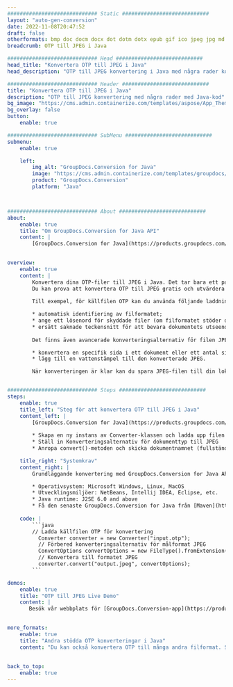 ```yaml
---
############################# Static ############################
layout: "auto-gen-conversion"
date: 2022-11-08T20:47:52
draft: false
otherformats: bmp doc docm docx dot dotm dotx epub gif ico jpeg jpg md odt ott pdf png psd rtf tex tif tiff txt xps
breadcrumb: OTP till JPEG i Java

############################# Head ############################
head_title: "Konvertera OTP till JPEG i Java"
head_description: "OTP till JPEG konvertering i Java med några rader kod. Konvertera över 160 filformat med hjälp av GroupDocs dokumentkonverterings-API för Java"

############################# Header ############################
title: "Konvertera OTP till JPEG i Java"
description: "OTP till JPEG konvertering med några rader med Java-kod"
bg_image: "https://cms.admin.containerize.com/templates/aspose/App_Themes/V3/images/bg/header1.png"
bg_overlay: false
button:
    enable: true

############################# SubMenu ############################
submenu:
    enable: true

    left:
        img_alt: "GroupDocs.Conversion for Java"
        image: "https://cms.admin.containerize.com/templates/groupdocs/images/product-logos/90x90-noborder/groupdocs-conversion-java.png"
        product: "GroupDocs.Conversion"
        platform: "Java"



############################# About ############################
about:
    enable: true
    title: "Om GroupDocs.Conversion for Java API"
    content: |
        [GroupDocs.Conversion for Java](https://products.groupdocs.com/conversion/java/) är ett avancerat filformatkonverterings-API för konvertering mellan populära bild- och dokumentformat som Microsoft Office, OpenDocument, PDF, HTML, e-post, CAD. och mycket mer med bara några rader kod. Det inbyggda API:t upptäcker automatiskt formaten för originaldokumenten och erbjuder många alternativ för att anpassa de konverterade dokumenten. Tillsammans med funktionen att extrahera information från ett dokument, stöder den också cachelagring av konverteringsresultaten till den lokala disken som standard. Men alla typer av cachelagring kan stödjas genom att implementera lämpliga gränssnitt - Amazon S3, Dropbox, Google Drive, Windows Azure, Reddis eller andra.
    

overview:
    enable: true
    content: |
        Konvertera dina OTP-filer till JPEG i Java. Det tar bara ett par rader med Java-kod på valfri plattform, som Windows, Linux, macOS.
        Du kan prova att konvertera OTP till JPEG gratis och utvärdera kvaliteten på konverteringsresultaten. Tillsammans med enkla filkonverteringsskript kan du prova mer sofistikerade alternativ för att ladda källfilen OTP och lagra JPEG-utdata. 
        
        Till exempel, för källfilen OTP kan du använda följande laddningsalternativ:

        * automatisk identifiering av filformatet;
        * ange ett lösenord för skyddade filer (om filformatet stöder det);
        * ersätt saknade teckensnitt för att bevara dokumentets utseende.
        
        Det finns även avancerade konverteringsalternativ för filen JPEG:

        * konvertera en specifik sida i ett dokument eller ett antal sidor;
        * lägg till en vattenstämpel till den konverterade JPEG.

        När konverteringen är klar kan du spara JPEG-filen till din lokala filsökväg eller till tredje parts lagring såsom FTP, Amazon S3, Google Drive, Dropbox etc. Observera - för att konvertera OTP till JPEG behöver du inte installera någon ytterligare programvara, såsom MS Office, Open Office, Adobe Acrobat Reader etc.


############################# Steps ############################
steps:
    enable: true
    title_left: "Steg för att konvertera OTP till JPEG i Java"
    content_left: |
        [GroupDocs.Conversion for Java](https://products.groupdocs.com/conversion/java/) låter utvecklare enkelt konvertera OTP fil till JPEG med några rader kod.
        
        * Skapa en ny instans av Converter-klassen och ladda upp filen OTP med den fullständiga sökvägen
        * Ställ in Konverteringsalternativ för dokumenttyp till JPEG
        * Anropa convert()-metoden och skicka dokumentnamnet (fullständig sökväg) och formatet (JPEG) som en parameter

    title_right: "Systemkrav"
    content_right: |
        Grundläggande konvertering med GroupDocs.Conversion for Java API kan göras med bara några rader kod. Våra API:er stöds på alla större plattformar och operativsystem. Innan du kör koden nedan, se till att du har följande förutsättningar installerade på ditt system.

        * Operativsystem: Microsoft Windows, Linux, MacOS
        * Utvecklingsmiljöer: NetBeans, Intellij IDEA, Eclipse, etc.
        * Java runtime: J2SE 6.0 and above
        * Få den senaste GroupDocs.Conversion for Java från [Maven](https://repository.groupdocs.com/webapp/#/artifacts/browse/tree/General/repo/com/groupdocs/groupdocs-conversion)
         
    code: |
        ```java    
        // Ladda källfilen OTP för konvertering
          Converter converter = new Converter("input.otp");
          // Förbered konverteringsalternativ för målformat JPEG
          ConvertOptions convertOptions = new FileType().fromExtension("jpeg").getConvertOptions();
          // Konvertera till formatet JPEG
          converter.convert("output.jpeg", convertOptions);
        ```

demos:
    enable: true
    title: "OTP till JPEG Live Demo"
    content: |
       Besök vår webbplats för [GroupDocs.Conversion-app](https://products.groupdocs.app/conversion/family) och försök konvertera OTP till JPEG nu. Den kostnadsfria demon har följande fördelar
          

more_formats:
    enable: true
    title: "Andra stödda OTP konverteringar i Java"
    content: "Du kan också konvertera OTP till många andra filformat. Se listan nedan."
       
       
back_to_top:
    enable: true
---
```

